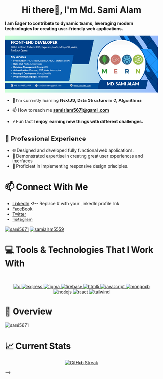<h1 align="center">Hi there👋, I'm Md. Sami Alam</h1>

<p style="font-weight: bold;">I am Eager to contribute to dynamic
teams, leveraging modern technologies for
creating user-friendly web applications.
</p>
<p>
<img src="https://github.com/sami5671/sami5671/blob/main/images/banner.png">
</p>

- 🌱 I’m currently learning **NextJS, Data Structure in C, Algorithms**

- 📫 How to reach me **samialam5671@gamil.com**

- ⚡ Fun fact **I enjoy learning new things with different challenges.**

## 💼 Professional Experience

- 🌐 Designed and developed fully functional web applications.
- 🎨 Demonstrated expertise in creating great user experiences and interfaces.
- 📱 Proficient in implementing responsive design principles.

# :mailbox: Connect With Me

- [LinkedIn](https://linkedin.com/in/sami5671) <!-- Replace # with your LinkedIn profile link
- [FaceBook](https://fb.com/samialam5559)
- [Twitter](https://fb.com/samialam5559)
- [Instagram](https://fb.com/samialam5559)
<p>
<a href="" target="blank"><img align="center" src="https://raw.githubusercontent.com/rahuldkjain/github-profile-readme-generator/master/src/images/icons/Social/linked-in-alt.svg" alt="sami5671" height="40" width="40" /></a>
<a href="" target="blank"><img align="center" src="https://raw.githubusercontent.com/rahuldkjain/github-profile-readme-generator/master/src/images/icons/Social/facebook.svg" alt="samialam5559" height="40" width="40" /></a>
</p>

# :computer: Tools & Technologies That I Work With

</br>
<p align="center"> <a href="https://www.cprogramming.com/" target="_blank" rel="noreferrer"> <img src="https://raw.githubusercontent.com/devicons/devicon/master/icons/c/c-original.svg" alt="c" width="60" height="60"/> </a> <a href="https://expressjs.com" target="_blank" rel="noreferrer"> <img src="https://raw.githubusercontent.com/devicons/devicon/master/icons/express/express-original-wordmark.svg" alt="express" width="60" height="60"/> </a> <a href="https://www.figma.com/" target="_blank" rel="noreferrer"> <img src="https://www.vectorlogo.zone/logos/figma/figma-icon.svg" alt="figma" width="60" height="60"/> </a> <a href="https://firebase.google.com/" target="_blank" rel="noreferrer"> <img src="https://www.vectorlogo.zone/logos/firebase/firebase-icon.svg" alt="firebase" width="60" height="60"/> </a> <a href="https://www.w3.org/html/" target="_blank" rel="noreferrer"> <img src="https://raw.githubusercontent.com/devicons/devicon/master/icons/html5/html5-original-wordmark.svg" alt="html5" width="60" height="60"/> </a> <a href="https://developer.mozilla.org/en-US/docs/Web/JavaScript" target="_blank" rel="noreferrer"> <img src="https://raw.githubusercontent.com/devicons/devicon/master/icons/javascript/javascript-original.svg" alt="javascript" width="60" height="60"/> </a> <a href="https://www.mongodb.com/" target="_blank" rel="noreferrer"> <img src="https://raw.githubusercontent.com/devicons/devicon/master/icons/mongodb/mongodb-original-wordmark.svg" alt="mongodb" width="60" height="60"/> </a> <a href="https://nodejs.org" target="_blank" rel="noreferrer"> <img src="https://raw.githubusercontent.com/devicons/devicon/master/icons/nodejs/nodejs-original-wordmark.svg" alt="nodejs" width="60" height="60"/> </a> <a href="https://reactjs.org/" target="_blank" rel="noreferrer"> <img src="https://raw.githubusercontent.com/devicons/devicon/master/icons/react/react-original-wordmark.svg" alt="react" width="60" height="60"/> </a> <a href="https://tailwindcss.com/" target="_blank" rel="noreferrer"> <img src="https://www.vectorlogo.zone/logos/tailwindcss/tailwindcss-icon.svg" alt="tailwind" width="60" height="60"/> </a> </p>

# :eyes: Overview

<p><img align="center" src="https://github-readme-stats.vercel.app/api/top-langs?username=sami5671&show_icons=true&locale=en&layout=compact" alt="sami5671" /></p>

# :chart_with_upwards_trend: Current Stats

<p align="center">
<a href="https://git.io/streak-stats"><img src="https://github-readme-streak-stats.herokuapp.com?user=sami5671&theme=green-nur" alt="GitHub Streak" /></a>
</p> -->
